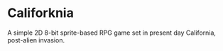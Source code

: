 # Califorknia
A simple 2D 8-bit sprite-based RPG game set in present day California, post-alien invasion.
